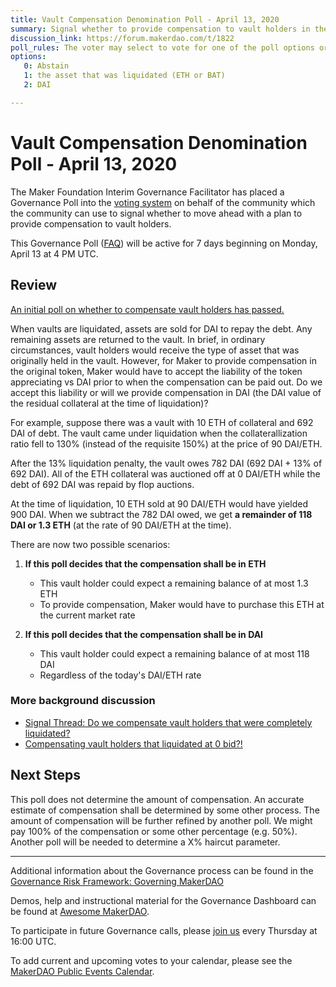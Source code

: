 ```yaml
---
title: Vault Compensation Denomination Poll - April 13, 2020
summary: Signal whether to provide compensation to vault holders in the vault's token (ETH/BAT) or in DAI
discussion_link: https://forum.makerdao.com/t/1822
poll_rules: The voter may select to vote for one of the poll options or they may elect to abstain from the poll entirely
options:
   0: Abstain
   1: the asset that was liquidated (ETH or BAT)
   2: DAI

---
```

# Vault Compensation Denomination Poll - April 13, 2020

The Maker Foundation Interim Governance Facilitator has placed a Governance Poll into the [voting system](https://vote.makerdao.com/polling) on behalf of the community which the community can use to signal whether to move ahead with a plan to provide compensation to vault holders.

This Governance Poll ([FAQ](https://community-development.makerdao.com/makerdao-scd-faqs/scd-faqs/governance)) will be active for 7 days beginning on Monday, April 13 at 4 PM UTC.

## Review

[An initial poll on whether to compensate vault holders has passed.](https://vote.makerdao.com/polling-proposal/qmwfvvguaf8rz8xwgv2cqnzzt9t5h6epzh17qmk2ue99y4)

When vaults are liquidated, assets are sold for DAI to repay the debt. Any remaining assets are returned to the vault. In brief, in ordinary circumstances, vault holders would receive the type of asset that was originally held in the vault. However, for Maker to provide compensation in the original token, Maker would have to accept the liability of the token appreciating vs DAI prior to when the compensation can be paid out. Do we accept this liability or will we provide compensation in DAI (the DAI value of the residual collateral at the time of liquidation)?

For example, suppose there was a vault with 10 ETH of collateral and 692 DAI of debt. The vault came under liquidation when the collaterallization ratio fell to 130% (instead of the requisite 150%) at the price of 90 DAI/ETH.

After the 13% liquidation penalty, the vault owes 782 DAI (692 DAI + 13% of 692 DAI). All of the ETH collateral was auctioned off at 0 DAI/ETH while the debt of 692 DAI was repaid by flop auctions.

At the time of liquidation, 10 ETH sold at 90 DAI/ETH would have yielded 900 DAI. When we subtract the 782 DAI owed, we get **a remainder of 118 DAI or 1.3 ETH** (at the rate of 90 DAI/ETH at the time).

There are now two possible scenarios:

1. **If this poll decides that the compensation shall be in ETH**
   - This vault holder could expect a remaining balance of at most 1.3 ETH
   - To provide compensation, Maker would have to purchase this ETH at the current market rate
  
2. **If this poll decides that the compensation shall be in DAI**
   - This vault holder could expect a remaining balance of at most 118 DAI
   - Regardless of the today's DAI/ETH rate

### More background discussion

* [Signal Thread: Do we compensate vault holders that were completely liquidated?](https://forum.makerdao.com/t/1713/43)
* [Compensating vault holders that liquidated at 0 bid?!](https://forum.makerdao.com/t/1541)

## Next Steps

This poll does not determine the amount of compensation. An accurate estimate of compensation shall be determined by some other process. The amount of compensation will be further refined by another poll. We might pay 100% of the compensation or some other percentage (e.g. 50%). Another poll will be needed to determine a X% haircut parameter.

---

Additional information about the Governance process can be found in the [Governance Risk Framework: Governing MakerDAO](https://community-development.makerdao.com/governance/governance-risk-framework)

Demos, help and instructional material for the Governance Dashboard can be found at [Awesome MakerDAO](https://awesome.makerdao.com/#voting).

To participate in future Governance calls, please [join us](https://community-development.makerdao.com/governance/governance-and-risk-meetings) every Thursday at 16:00 UTC.

To add current and upcoming votes to your calendar, please see the [MakerDAO Public Events Calendar](https://calendar.google.com/calendar/embed?src=makerdao.com_3efhm2ghipksegl009ktniomdk%40group.calendar.google.com&ctz=America%2FLos_Angeles).
